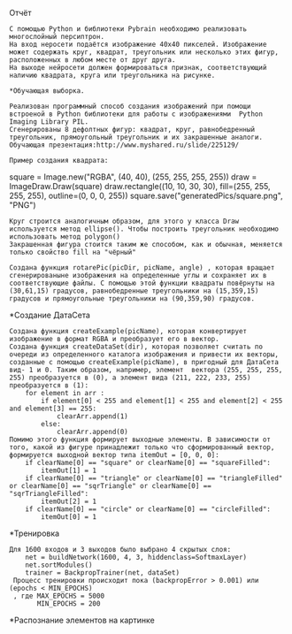 Отчёт

    С помощью Python и библиотеки Pybrain необходимо реализовать многослойный персиптрон.
    На вход неросети подаётся изображение 40x40 пикселей. Изображение может содержать круг, квадрат, треугольник или несколько этих фигур, расположенных в любом месте от друг друга.
    На выходе нейросети должен формироваться признак, соответствующий наличию квадрата, круга или треугольника на рисунке.

    *Обучающая выборка.

    Реализован программный способ создания изображений при помощи встроеной в Python библиотеки для работы с изображениями  Python Imaging Library PIL.
    Сгенерированы 8 дефолтных фигур: квадрат, круг, равнобедренный треугольник, прямоугольный треугольник и их закрашенные аналоги.
    Обучающая презентация:http://www.myshared.ru/slide/225129/

    Пример создания квадрата:
square = Image.new("RGBA", (40, 40), (255, 255, 255, 255))
    draw = ImageDraw.Draw(square)
    draw.rectangle((10, 10, 30, 30), fill=(255, 255, 255, 255), outline=(0, 0, 0, 255))
    square.save("generatedPics/square.png", "PNG")

    Круг строится аналогичным образом, для этого у класса Draw используется метод ellipse(). Чтобы построить треугольник необходимо использовать метод polygon()
    Закрашенная фигура стоится таким же способом, как и обычная, меняется только свойство fill на "чёрный"

    Создана функция rotarePic(picDir, picName, angle) , которая вращает сгенерированыне изображения на определенные углы и сохраняет их в соответствующие файлы. С помощью этой функции квадраты повёрнуты на (30,61,15) градусов, равнобедренные треугольники на (15,359,15) градусов и прямоугольные треугольники на (90,359,90) градусов.

*Создание ДатаСета

    Создана функция createExample(picName), которая конвертирует изображение в формат RGBA и преобразует его в вектор.
    Создана функция createDataSet(dir), которая позволяет считать по очереди из определенного каталога изображения и привести их векторы, созданные с помощью createExample(picName), в пригодный для ДатаСета вид- 1 и 0. Таким образом, например, элемент  вектора (255, 255, 255, 255) преобразуется в (0), а элемент вида (211, 222, 233, 255) преобразуется в (1):
        for element in arr :
            if element[0] < 255 and element[1] < 255 and element[2] < 255 and element[3] == 255:
                clearArr.append(1)
            else:
                clearArr.append(0)
    Помимо этого функция формирует выходные элементы. В зависимости от того, какой из фигуре принадлежит только что сформированный вектор, формируется выходной вектор типа itemOut = [0, 0, 0]:
        if clearName[0] == "square" or clearName[0] == "squareFilled":
            itemOut[1] = 1
        if clearName[0] == "triangle" or clearName[0] == "triangleFilled" or clearName[0] == "sqrTriangle" or clearName[0] == "sqrTriangleFilled":
            itemOut[2] = 1
        if clearName[0] == "circle" or clearName[0] == "circleFilled":
            itemOut[0] = 1

*Тренировка

    Для 1600 входов и 3 выходов было выбрано 4 скрытых слоя:
        net = buildNetwork(1600, 4, 3, hiddenclass=SoftmaxLayer)
        net.sortModules()
        trainer = BackpropTrainer(net, dataSet)
     Процесс тренировки происходит пока (backpropError > 0.001) или (epochs < MIN_EPOCHS)
     , где MAX_EPOCHS = 5000
           MIN_EPOCHS = 200
*Распознание элементов на картинке


     


